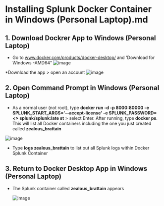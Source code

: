 # Installing Splunk Docker Container in Windows (Personal Laptop).md

## 1. Download Dockrer App to Windows (Personal Laptop)

* Go to www.docker.com/products/docker-desktop/ and 'Download for Windows -AMD64"
![image](https://github.com/user-attachments/assets/3a839e39-e253-4d84-9238-7dd5798156aa)

*Download the app > open an account
![image](https://github.com/user-attachments/assets/eabbe988-a0a8-4414-92b8-17e2f8d08772)

## 2. Open Command Prompt in Windows (Personal Laptop)

* As a normal user (not root), type **docker run -d -p 8000:80000 -e SPLUNK_START_ARGS='--accept-license' -e SPLUNK_PASSWORD=<<ENTER HERE YOUR PREFERRED PASSWORD>> splunk/splunk:late st** > select Enter. After running, type **docker ps**. This will list all Docker containers including the one you just created called **zealous_brattain**

![image](https://github.com/user-attachments/assets/dd9c233f-f33b-45c4-9daa-2dc2eae894a3)

* Type **logs zealous_brattain** to list out all Splunk logs within Docker Splunk Container

## 3. Return to Docker Desktop App in Windows (Personal Laptop)
* The Splunk container called **zealous_brattain** appears

  ![image](https://github.com/user-attachments/assets/a701ff9c-1184-48e5-8f15-907a05f1f4a5)
